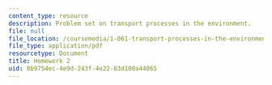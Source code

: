 ```yaml
---
content_type: resource
description: Problem set on transport processes in the environment.
file: null
file_location: /coursemedia/1-061-transport-processes-in-the-environment-fall-2008/8b9754ec4e9d243f4e2283d100a44065_f02homework2.pdf
file_type: application/pdf
resourcetype: Document
title: Homework 2
uid: 8b9754ec-4e9d-243f-4e22-83d100a44065
---
```

